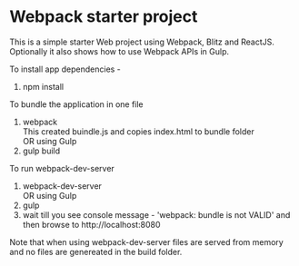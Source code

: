 # Webpack starter project
This is a simple starter Web project using Webpack, Blitz and ReactJS. Optionally it also shows how to use Webpack APIs in Gulp.

To install app dependencies - 
  1. npm install

To bundle the application in one file
  1. webpack  
  This created buindle.js and copies index.html to bundle folder  
OR using Gulp
  1. gulp build

To run webpack-dev-server 
  1. webpack-dev-server  
OR using Gulp
  1. gulp 
  2. wait till you see console message - 'webpack: bundle is not VALID' and then browse to http://localhost:8080

Note that when using webpack-dev-server files are served from memory and no files are genereated in the build folder.
  
